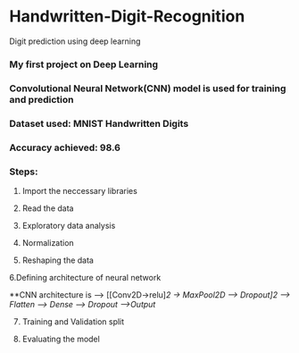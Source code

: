 # Handwritten-Digit-Recognition
Digit prediction using deep learning

###  My first project on Deep Learning

### Convolutional Neural Network(CNN) model is used for training and prediction

### Dataset used: MNIST Handwritten Digits

### Accuracy achieved: 98.6

### Steps:
1. Import the neccessary libraries

2. Read the data

3. Exploratory data analysis

4. Normalization

5. Reshaping the data

6.Defining architecture of neural network

**CNN architecture is --> [[Conv2D->relu]*2 -> MaxPool2D --> Dropout]*2 --> Flatten --> Dense --> Dropout -->Output**

7. Training and Validation split

8. Evaluating the model
